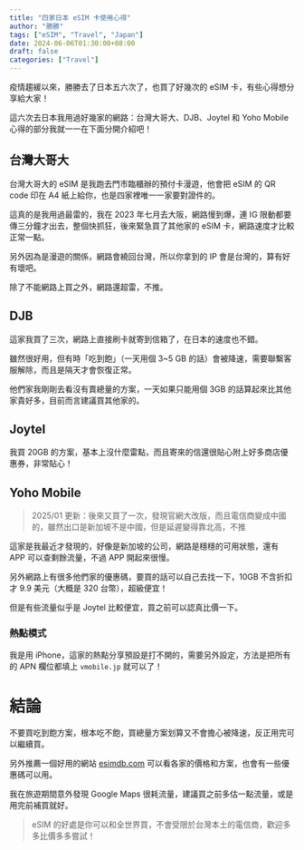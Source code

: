 ```yaml
---
title: "四家日本 eSIM 卡使用心得"
author: "勝勝"
tags: ["eSIM", "Travel", "Japan"]
date: 2024-06-06T01:30:00+08:00
draft: false
categories: ["Travel"]
---
```


疫情趨緩以來，勝勝去了日本五六次了，也買了好幾次的 eSIM 卡，有些心得想分享給大家！

這六次去日本我用過好幾家的網路：台灣大哥大、DJB、Joytel 和 Yoho Mobile 心得的部分我就一一在下面分開介紹吧！

## 台灣大哥大

台灣大哥大的 eSIM 是我跑去門市臨櫃辦的預付卡漫遊，他會把 eSIM 的 QR code 印在 A4 紙上給你，也是四家裡唯一一家要對證件的。

這真的是我用過最雷的，我在 2023 年七月去大阪，網路慢到爆，連 IG 限動都要傳三分鐘才出去，整個快抓狂，後來緊急買了其他家的 eSIM 卡，網路速度才比較正常一點。

另外因為是漫遊的關係，網路會繞回台灣，所以你拿到的 IP 會是台灣的，算有好有壞吧。

除了不能網路上買之外，網路還超雷，不推。

## DJB

這家我買了三次，網路上直接刷卡就寄到信箱了，在日本的速度也不錯。

雖然很好用，但有時「吃到飽」（一天用個 3~5 GB 的話）會被降速，需要聯繫客服解除，而且是隔天才會恢復正常。

他們家我剛剛去看沒有賣總量的方案，一天如果只能用個 3GB 的話算起來比其他家貴好多，目前而言建議買其他家的。

## Joytel

我買 20GB 的方案，基本上沒什麼雷點，而且寄來的信還很貼心附上好多商店優惠券，非常貼心！

## Yoho Mobile

> 2025/01 更新：後來又買了一次，發現官網大改版，而且電信商變成中國的，雖然出口是新加坡不是中國，但是延遲變得靠北高，不推

這家是我最近才發現的，好像是新加坡的公司，網路是穩穩的可用狀態，還有 APP 可以查剩餘流量，不過 APP 開起來很慢。

另外網路上有很多他們家的優惠碼，要買的話可以自己去找一下，10GB 不含折扣才 9.9 美元（大概是 320 台幣），超級便宜！

但是有些流量似乎是 Joytel 比較便宜，買之前可以認真比價一下。

### 熱點模式

我是用 iPhone，這家的熱點分享預設是打不開的，需要另外設定，方法是把所有的 APN 欄位都填上 `vmobile.jp` 就可以了！

# 結論

不要買吃到飽方案，根本吃不飽，買總量方案划算又不會擔心被降速，反正用完可以繼續買。

另外推薦一個好用的網站 [esimdb.com](https://esimdb.com/japan) 可以看各家的價格和方案，也會有一些優惠碼可以用。

我在旅遊期間意外發現 Google Maps 很耗流量，建議買之前多估一點流量，或是用完前補買就好。

> eSIM 的好處是你可以和全世界買，不會受限於台灣本土的電信商，歡迎多多比價多多嘗試！
